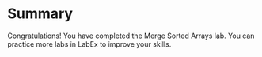 # Summary

Congratulations! You have completed the Merge Sorted Arrays lab. You can practice more labs in LabEx to improve your skills.
